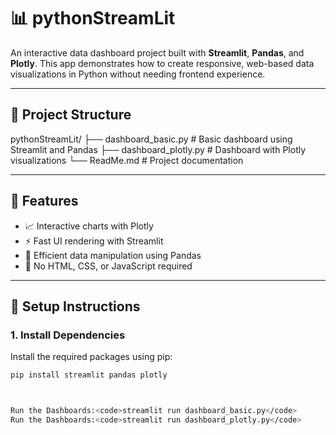 # 📊 pythonStreamLit

An interactive data dashboard project built with **Streamlit**, **Pandas**, and **Plotly**. This app demonstrates how to create responsive, web-based data visualizations in Python without needing frontend experience.

---

## 📁 Project Structure

pythonStreamLit/
├── dashboard_basic.py # Basic dashboard using Streamlit and Pandas
├── dashboard_plotly.py # Dashboard with Plotly visualizations
└── ReadMe.md # Project documentation

---

## 🚀 Features

- 📈 Interactive charts with Plotly
- ⚡ Fast UI rendering with Streamlit
- 🧮 Efficient data manipulation using Pandas
- 🔧 No HTML, CSS, or JavaScript required

---

## 🔧 Setup Instructions

### 1. Install Dependencies

Install the required packages using pip:

```bash
pip install streamlit pandas plotly



Run the Dashboards:<code>streamlit run dashboard_basic.py</code>
Run the Dashboards:<code>streamlit run dashboard_plotly.py</code>
```
